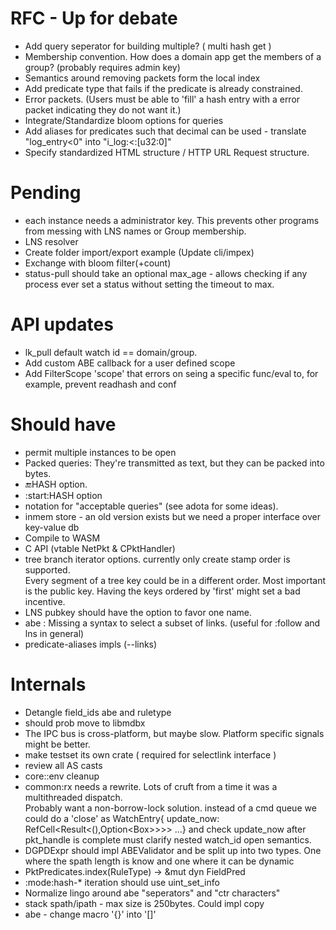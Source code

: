 # RFC - Up for debate

- Add query seperator for building multiple? ( multi hash get )
- Membership convention. How does a domain app get the members of a group? (probably requires admin key)
- Semantics around removing packets form the local index
- Add predicate type that fails if the predicate is already constrained.
- Error packets. (Users must be able to 'fill' a hash entry with a error packet indicating they do not want it.)
- Integrate/Standardize bloom options for queries
- Add aliases for predicates such that decimal can be used - translate "log_entry<0"  into "i_log:<:[u32:0]"
- Specify standardized HTML structure / HTTP URL Request structure.

# Pending

- each instance needs a administrator key. This prevents other programs from messing with LNS names or Group membership. 
- LNS resolver
- Create folder import/export example (Update cli/impex)
- Exchange with bloom filter(+count)
- status-pull should take an optional max_age - allows checking if any process ever set a status without setting the timeout to max.


# API updates

- lk_pull default watch id == domain/group.
- Add custom ABE callback for a user defined scope
- Add FilterScope 'scope' that errors on seing a specific func/eval to, for example, prevent readhash and conf

# Should have

- permit multiple instances to be open
- Packed queries: They're transmitted as text, but they can be packed into bytes.
- :end:HASH option.
- :start:HASH option
- notation for "acceptable queries" (see adota for some ideas).
- inmem store - an old version exists but we need a proper interface over key-value db
- Compile to WASM
- C API  (vtable NetPkt & CPktHandler)
- tree branch iterator options. currently only create stamp order is supported.  
Every segment of a tree key could be in a different order. Most important is the public key.
Having the keys ordered by 'first' might set a bad incentive. 
- LNS pubkey should have the option to favor one name.
- abe : Missing a syntax to select a subset of links. (useful for :follow and lns in general)
- predicate-aliases impls (--links)

# Internals

- Detangle field_ids abe and ruletype
- should prob move to libmdbx
- The IPC bus is cross-platform, but maybe slow. Platform specific signals might be better.
- make testset its own crate ( required for selectlink interface )
- review all AS casts
- core::env cleanup
- common:rx needs a rewrite. Lots of cruft from a time it was a multithreaded dispatch.  
Probably want a non-borrow-lock solution.
instead of a cmd queue we could do a 'close' as
WatchEntry{ update_now: RefCell<Result<(),Option<Box<WatchEntry>>>>> ...} and check update_now after pkt_handle is complete
must clarify nested watch_id open semantics.
- DGPDExpr should impl ABEValidator and be split up into two types. One where the spath length is know and one where it can be dynamic
- PktPredicates.index(RuleType) -> &mut dyn FieldPred
- :mode:hash-* iteration should use uint_set_info
- Normalize lingo around abe "seperators" and "ctr characters"
- stack spath/ipath - max size is 250bytes. Could impl copy
- abe - change macro '{}' into '[]'
